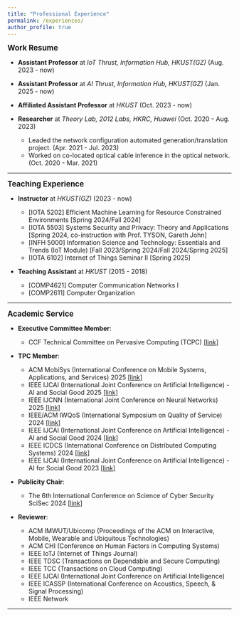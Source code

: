 ```yaml
---
title: "Professional Experience"
permalink: /experiences/
author_profile: true
---
```


<big>**Work Resume**</big>

- **Assistant Professor** at _IoT Thrust, Information Hub, HKUST(GZ)_ (Aug. 2023 - now)

- **Assistant Professor** at _AI Thrust, Information Hub, HKUST(GZ)_ (Jan. 2025 - now)

- **Affiliated Assistant Professor** at _HKUST_ (Oct. 2023 - now)

- **Researcher** at _Theory Lab, 2012 Labs, HKRC, Huawei_ (Oct. 2020 - Aug. 2023)

  - Leaded the network configuration automated generation/translation project. (Apr. 2021 - Jul. 2023)
  - Worked on co-located optical cable inference in the optical network. (Oct. 2020 - Mar. 2021)

---

<big>**Teaching Experience**</big>

- **Instructor** at _HKUST(GZ)_ (2023 - now)

  - [IOTA 5202] Efficient Machine Learning for Resource Constrained Environments [Spring 2024/Fall 2024]
  - [IOTA 5503] Systems Security and Privacy: Theory and Applications [Spring 2024, co-instruction with Prof. TYSON, Gareth John]
  - [INFH 5000] Information Science and Technology: Essentials and Trends (IoT Module) [Fall 2023/Spring 2024/Fall 2024/Spring 2025]
  - [IOTA 6102] Internet of Things Seminar II [Spring 2025]

- **Teaching Assistant** at _HKUST_ (2015 - 2018)

  - [COMP4621] Computer Communication Networks I
  - [COMP2611] Computer Organization

---

<big>**Academic Service**</big>

- **Executive Committee Member**:

  - CCF Technical Committee on Pervasive Computing (TCPC) [[link]](https://www.ccf.org.cn/Chapters/TC/TC_Listing/TCPC/)

- **TPC Member**:

  - ACM MobiSys (International Conference on Mobile Systems, Applications, and Services) 2025 [[link]](https://sigmobile.org/mobisys/2025/technical_program_committee/)
  - IEEE IJCAI (International Joint Conference on Artificial Intelligence) - AI and Social Good 2025 [[link]](https://2025.ijcai.org/call-for-papers-and-projects-multi-year-track-on-ai-and-social-good-special-track/)
  - IEEE IJCNN (International Joint Conference on Neural Networks) 2025 [[link]](https://2025.ijcnn.org/)
  - IEEE/ACM IWQoS (International Symposium on Quality of Service) 2024 [[link]](https://iwqos2024.ieee-iwqos.org/)
  - IEEE IJCAI (International Joint Conference on Artificial Intelligence) - AI and Social Good 2024 [[link]](https://ijcai24.org/call-for-papers-and-projects-ai-and-social-good/)
  - IEEE ICDCS (International Conference on Distributed Computing Systems) 2024 [[link]](https://icdcs2024.icdcs.org/)
  - IEEE IJCAI (International Joint Conference on Artificial Intelligence) - AI for Social Good 2023 [[link]](https://ijcai-23.org/ai-for-social-good-pcs/)

- **Publicity Chair**:

  - The 6th International Conference on Science of Cyber Security SciSec 2024 [[link]](https://scisec.org/)

- **Reviewer**:

  - ACM IMWUT/Ubicomp (Proceedings of the ACM on Interactive, Mobile, Wearable and Ubiquitous Technologies)
  - ACM CHI (Conference on Human Factors in Computing Systems)
  - IEEE IoTJ (Internet of Things Journal)
  - IEEE TDSC (Transactions on Dependable and Secure Computing)
  - IEEE TCC (Transactions on Cloud Computing)
  - IEEE IJCAI (International Joint Conference on Artificial Intelligence)
  - IEEE ICASSP (International Conference on Acoustics, Speech, & Signal Processing)
  - IEEE Network

---
